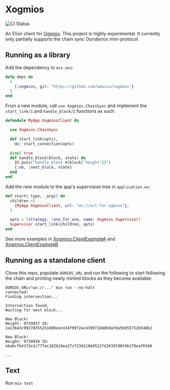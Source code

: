 # Xogmios

![CI Status](https://github.com/wowica/xogmios/actions/workflows/ci.yml/badge.svg)

An Elixir client for [Ogmios](https://github.com/CardanoSolutions/ogmios). This project is highly experimental. It currently only partially supports the chain sync Ouroboros mini-protocol.

## Running as a library

Add the dependency to `mix.exs`:

```elixir
defp deps do
  [
    {:xogmios, git: "https://github.com/wowica/xogmios"}
  ]
end
```

From a new module, call `use Xogmios.ChainSync` and implement the `start_link/1` and `handle_block/2` functions as such:

```elixir
defmodule MyApp.XogmiosClient do

  use Xogmios.ChainSync

  def start_link(opts),
    do: start_connection(opts)

  @impl true
  def handle_block(block, state) do
    IO.puts("handle_block #{block["height"]}")
    {:ok, :next_block, state}
  end
end
```

Add the new module to the app's supervision tree in `application.ex`:

```elixir
def start(_type, _args) do
  children =[
    {MyApp.XogmiosClient, url: "ws://url-for-ogmios"},
  ]

  opts = [strategy: :one_for_one, name: Xogmios.Supervisor]
  Supervisor.start_link(children, opts)
end
```

See more examples in [Xogmios.ClientExampleA](lib/xogmios/client_example_a.ex) and [Xogmios.ClientExampleB](lib/xogmios/client_example_b.ex)

## Running as a standalone client

Clone this repo, populate `OGMIOS_URL` and run the following to start following the chain and printing newly minted blocks as they become available:  

```shell
OGMIOS_URL="ws://..." mix run --no-halt
connected!
Finding intersection...

Intersection found.
Waiting for next block...

New Block!
Height: 9739937 ID: 1a13643c99270355251808eec434f99f2ac439971b88b9afda5b055752b546b2

New Block!
Height: 9739938 ID: eba6cfb41f2e1c777ec282b24ea27cf23d118d4522fd26397d8f4b179ea70340

...
```

## Text

Run `mix test`

